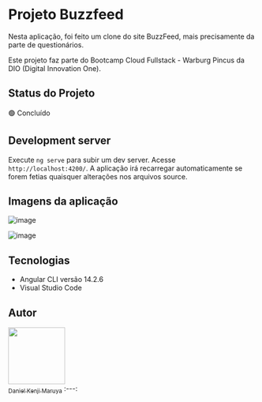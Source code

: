 # Projeto Buzzfeed

Nesta aplicação, foi feito um clone do site BuzzFeed, mais precisamente da parte de questionários.

Este projeto faz parte do Bootcamp Cloud Fullstack - Warburg Pincus da DIO (Digital Innovation One).

## Status do Projeto

:green_circle: Concluído

## Development server

Execute `ng serve` para subir um dev server. Acesse `http://localhost:4200/`. A aplicação irá recarregar automaticamente se forem fetias quaisquer alterações nos arquivos source.

## Imagens da aplicação

![image](https://user-images.githubusercontent.com/45274949/215849150-c01f254a-afe6-47d2-a954-dbb1ee52d424.png)

![image](https://user-images.githubusercontent.com/45274949/215849242-ff8be1c3-4eed-474e-aff4-dee794af413a.png)

## Tecnologias

- Angular CLI versão 14.2.6
- Visual Studio Code

## Autor
[<img src="https://media.licdn.com/dms/image/C4E03AQFdkf8iAY7q9A/profile-displayphoto-shrink_200_200/0/1621365813609?e=1680739200&v=beta&t=lbkIHJ7nAHxDwlvL7OpFFI9Q_-p0VrfjBLSPYe94jWk" width=115><br><sub>Daniel Kenji Maruya</sub>](https://www.linkedin.com/in/daniel-kenji-maruya/)
:---:
